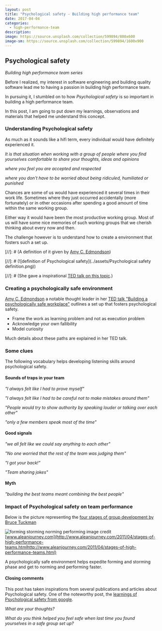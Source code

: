 ```yaml
---
layout: post
title: "Psychological safety - Building high performance team"
date: 2017-04-04
categories:
  - high-performance-team
description:
image: https://source.unsplash.com/collection/599894/800x600
image-sm: https://source.unsplash.com/collection/599894/1600x900
---
```


## Psychological safety

*Building high performance team series*

Before I realized, my interest in software engineering and building quality software lead me to having a passion in building high performance team.

In pursuing it, I stumbled on to how _Psychological safety_ is so important in building a high performance team.

In this post, I am going to put down my learnings, observations and materials that helped me understand this concept.


### Understanding Psychological safety

As much as it sounds like a hifi term, every individual would have definitely experienced it.

_It is that situation when working with a group of people where you find yourselves comfortable to share your thoughts, ideas and opinions_

_where you feel you are accepted and respected_

_where you don't have to be worried about being ridiculed, humiliated or punished_

Chances are some of us would have experienced it several times in their work life. Sometimes where they just occurred accidentally (more fortunately) or in other occasions after spending a good amount of time within the same working group.

Either way it would have been the most productive working group. Most of us will have some nice memories of such working groups that we cherish thinking about every now and then.

The challenge however is to understand how to create a environment that fosters such a set up.

[//]: # (A definition of it given by [Amy C. Edmondson](https://g.co/kgs/z2Lcwf))

[//]: # (![definition of Psychological safety](../assets/Psychological safety definition.png))

[//]: # (She gave a inspirational [TED talk on this topic](https://www.youtube.com/watch?v=LhoLuui9gX8).)


### Creating a psychologically safe environment

[Amy C. Edmondson](https://g.co/kgs/z2Lcwf) a notable thought leader in her [TED talk "Building a psychologically safe workplace"](https://www.youtube.com/watch?v=LhoLuui9gX8) outlines a set up that fosters psychological safety.

  * Frame the work as learning problem and not as execution problem
  * Acknowledge your own fallibility
  * Model curiosity

Much details about these paths are explained in her TED talk.


### Some clues

The following vocabulary helps developing listening skills around psychological safety.


#### Sounds of traps in your team

_"I always felt like I had to prove myself"_

_"I always felt like I had to be careful not to make mistakes around them"_

_"People would try to show authority by speaking louder or talking over each other"_

_"only a few members speak most of the time"_


#### Good signals

_"we all felt like we could say anything to each other"_

_"No one worried that the rest of the team was judging them"_

_"I got your back!"_

_"Team sharing jokes"_


#### Myth

_"building the best teams meant combining the best people"_


### Impact of Psychological safety on team performance

Below is the picture representing the [four stages of group development by Bruce Tuckman](https://en.wikipedia.org/wiki/Tuckman%27s_stages_of_group_development)


![forming storming norming performing](http://3.bp.blogspot.com/-H9_AmIgf464/TaJeGbKuyQI/AAAAAAAAARs/H_lLhVAXyeQ/s1600/Tuckmans+model.png)
image credit [www.aleanjourney.com](http://www.aleanjourney.com/2011/04/stages-of-high-performance-teams.htmlhttp://www.aleanjourney.com/2011/04/stages-of-high-performance-teams.html)

A psychologically safe environment helps expedite forming and storming phase and get to norming and performing faster.


#### Closing comments

This post has taken inspirations from several publications and articles about Psychological safety. One of the noteworthy post, the [learnings of Psychological safety from google](https://www.nytimes.com/2016/02/28/magazine/what-google-learned-from-its-quest-to-build-the-perfect-team.html?_r=0).

*What are your thoughts?*

*What do you think helped you feel safe when last time you found yourselves in a safe group set up?*

